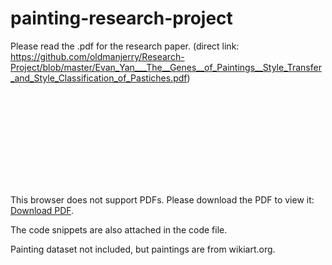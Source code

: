 # painting-research-project

Please read the .pdf for the research paper. (direct link: https://github.com/oldmanjerry/Research-Project/blob/master/Evan_Yan___The__Genes__of_Paintings__Style_Transfer_and_Style_Classification_of_Pastiches.pdf)

<object data="https://github.com/oldmanjerry/Research-Project/blob/master/Evan_Yan___The__Genes__of_Paintings__Style_Transfer_and_Style_Classification_of_Pastiches.pdf" type="application/pdf" width="700px" height="700px">
    <embed src="https://github.com/oldmanjerry/Research-Project/blob/master/Evan_Yan___The__Genes__of_Paintings__Style_Transfer_and_Style_Classification_of_Pastiches.pdf">
        <p>This browser does not support PDFs. Please download the PDF to view it: <a href="http://yoursite.com/the.pdf">Download PDF</a>.</p>
    </embed>
</object>

The code snippets are also attached in the code file. 

Painting dataset not included, but paintings are from wikiart.org.
